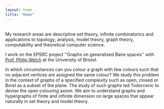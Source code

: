 ```yaml
---
layout: home
title: "Home"
---
```



<br>
My research areas are
<!--field is mathematical logic, in particular set theory, large cardinals, -->
descriptive set theory, infinite combinatorics and applications to topology, analysis, model theory, graph theory, computability and theoretical computer science.

I work on the EPSRC project ''Graphs on generalised Baire spaces'' with <a href="https://people.maths.bris.ac.uk/~mapdw/">Prof. Philip Welch</a> at the University of Bristol.
<!--The project aims to understand the structure of large graphs that satisfy topological conditions.-->
In which circumstances can you colour a graph with few colours such that no adjacent vertices are assigned the same colour?
We study this problem in the context of graphs of a specified complexity such as open, closed or Borel as a subset of the plane.
The study of such graphs led Todorcevic to devise the open colouring axiom.
We aim to understand graphs and hypergraphs of finite and infinite dimension on large spaces that appear naturally in set theory and model theory.

<!--This belong to a field with exciting connections with infinite combinatorics and large cardinals and applications to descriptive set theory and classification problems.-->

